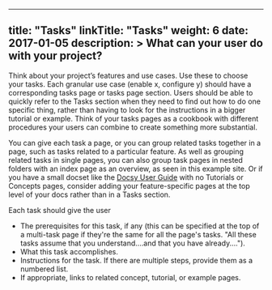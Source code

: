 
---
title: "Tasks"
linkTitle: "Tasks"
weight: 6
date: 2017-01-05
description: >
  What can your user do with your project?
---

Think about your project’s features and use cases. Use these to choose your tasks. Each granular use case (enable x, configure y) should have a corresponding tasks page or tasks page section. Users should be able to quickly refer to the Tasks section when they need to find out how to do one specific thing, rather than having to look for the instructions in a bigger tutorial or example. Think of your tasks pages as a cookbook with different procedures your users can combine to create something more substantial.

You can give each task a page, or you can group related tasks together in a page, such as tasks related to a particular feature. As well as grouping related tasks in single pages, you can also group task pages in nested folders with an index page as an overview, as seen in this example site. Or if you have a small docset like the [Docsy User Guide](https://docsy.dev/docs/) with no Tutorials or Concepts pages, consider adding your feature-specific pages at the top level of your docs rather than in a Tasks section. 

Each task should give the user

* The prerequisites for this task, if any (this can be specified at the top of a multi-task page if they're the same for all the page's tasks. "All these tasks assume that you understand....and that you have already....").
* What this task accomplishes.
* Instructions for the task. If there are multiple steps, provide them as a numbered list.
* If appropriate, links to related concept, tutorial, or example pages.


